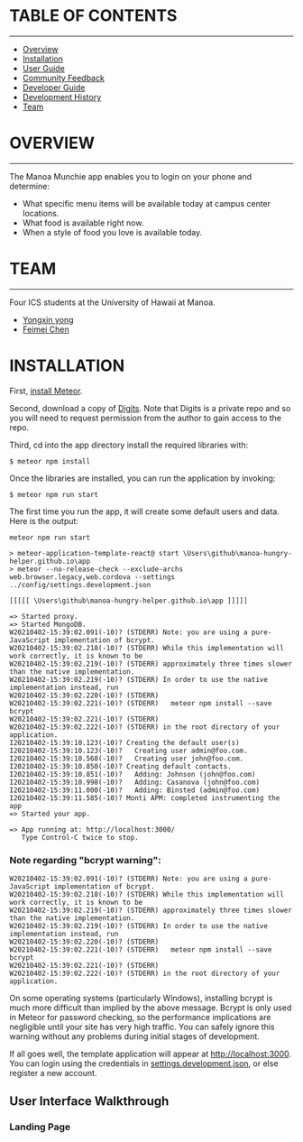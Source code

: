 
# TABLE OF CONTENTS
***
* [Overview](#overview)
* [Installation](#installation)
* [User Guide](#user-guide)
* [Community Feedback](#community-feedback)
* [Developer Guide](#developer-guide)
* [Development History](#development-history)
* [Team](#team)

# OVERVIEW
****
The Manoa Munchie app enables you to login on your phone and determine:

- What specific menu items will be available today at campus center locations.
- What food is available right now.
- When a style of food you love is available today.

# TEAM 
***
 Four ICS students at the University of Hawaii at Manoa. 
 * [Yongxin yong]()
 * [Feimei Chen](https://feimeichen.github.io/)

# INSTALLATION 

First, [install Meteor](https://www.meteor.com/install).

Second, download a copy of [Digits](https://github.com/sulao1999/digits/tree/master). Note that Digits is a private repo and so you will need to request permission from the author to gain access to the repo.

Third, cd into the app directory install the required libraries with:

```
$ meteor npm install
```

Once the libraries are installed, you can run the application by invoking:

```
$ meteor npm run start
```

The first time you run the app, it will create some default users and data. Here is the output:

```
meteor npm run start

> meteor-application-template-react@ start \Users\github\manoa-hungry-helper.github.io\app
> meteor --no-release-check --exclude-archs web.browser.legacy,web.cordova --settings ../config/settings.development.json

[[[[[ \Users\github\manoa-hungry-helper.github.io\app ]]]]]

=> Started proxy.
=> Started MongoDB.
W20210402-15:39:02.091(-10)? (STDERR) Note: you are using a pure-JavaScript implementation of bcrypt.
W20210402-15:39:02.218(-10)? (STDERR) While this implementation will work correctly, it is known to be
W20210402-15:39:02.219(-10)? (STDERR) approximately three times slower than the native implementation.
W20210402-15:39:02.219(-10)? (STDERR) In order to use the native implementation instead, run
W20210402-15:39:02.220(-10)? (STDERR)
W20210402-15:39:02.221(-10)? (STDERR)   meteor npm install --save bcrypt
W20210402-15:39:02.221(-10)? (STDERR)
W20210402-15:39:02.222(-10)? (STDERR) in the root directory of your application.
I20210402-15:39:10.123(-10)? Creating the default user(s)
I20210402-15:39:10.123(-10)?   Creating user admin@foo.com.
I20210402-15:39:10.568(-10)?   Creating user john@foo.com.
I20210402-15:39:10.850(-10)? Creating default contacts.
I20210402-15:39:10.851(-10)?   Adding: Johnson (john@foo.com)
I20210402-15:39:10.998(-10)?   Adding: Casanova (john@foo.com)
I20210402-15:39:11.000(-10)?   Adding: Binsted (admin@foo.com)
I20210402-15:39:11.585(-10)? Monti APM: completed instrumenting the app
=> Started your app.

=> App running at: http://localhost:3000/
   Type Control-C twice to stop.
```

### Note regarding "bcrypt warning":

```
W20210402-15:39:02.091(-10)? (STDERR) Note: you are using a pure-JavaScript implementation of bcrypt.
W20210402-15:39:02.218(-10)? (STDERR) While this implementation will work correctly, it is known to be
W20210402-15:39:02.219(-10)? (STDERR) approximately three times slower than the native implementation.
W20210402-15:39:02.219(-10)? (STDERR) In order to use the native implementation instead, run
W20210402-15:39:02.220(-10)? (STDERR)
W20210402-15:39:02.221(-10)? (STDERR)   meteor npm install --save bcrypt
W20210402-15:39:02.221(-10)? (STDERR)
W20210402-15:39:02.222(-10)? (STDERR) in the root directory of your application.
```

On some operating systems (particularly Windows), installing bcrypt is much more difficult than implied by the above message. Bcrypt is only used in Meteor for password checking, so the performance implications are negligible until your site has very high traffic. You can safely ignore this warning without any problems during initial stages of development.

If all goes well, the template application will appear at [http://localhost:3000](http://localhost:3000). You can login using the credentials in [settings.development.json](https://github.com/ics-software-engineering/meteor-application-template-react/blob/master/config/settings.development.json), or else register a new account.

## User Interface Walkthrough

### Landing Page

